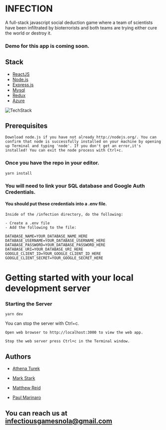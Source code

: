 # INFECTION

A full-stack javascript social deduction game where a team of scientists have been infiltrated by bioterrorists and both teams are trying either cure the world or destroy it. 

### Demo for this app is coming soon.


## Stack 
* [ReactJS](https://reactjs.org)
* [Node.js](http://nodejs.org/)
* [Express.js](http://expressjs.com/)
* [Mysql](https://www.mysql.com/)
* [Redux](https://redux.js.org/)
* [Azure](https://azure.microsoft.com/en-us/services/)

![TechStack](https://preview.ibb.co/dMCZAK/Screen_Shot_2018_08_27_at_4_13_31_PM.png)

## Prerequisites  

```
Download node.js if you have not already http://nodejs.org/. You can confirm that node is successfully installed on your machine by opening up Terminal and typing 'node'. If you don't get an error,it's installed! You can exit the node process with Ctrl+c.
```

### Once you have the repo in your editor.
```
yarn install
```
### You will need to link your SQL database and Google Auth Credentials. 
#### You should put these credentials into a .env file.
```
Inside of the /infection directory, do the following:

- Create a .env file
- Add the following to the file:

DATABASE_NAME=YOUR_DATABASE_NAME_HERE
DATABASE_USERNAME=YOUR_DATABASE_USERNAME_HERE
DATABASE_PASSWORD=YOUR_DATABASE_PASSWORD_HERE
DATABASE_URI=YOUR_DATABASE_URI_HERE
GOOGLE_CLIENT_ID=YOUR_GOOGLE_CLIENT_ID_HERE
GOOGLE_CLIENT_SECRET=YOUR_GOOGLE_SECRET_HERE
```

# Getting started with your local development server  

### Starting the Server


```
yarn dev 
```
You can stop the server with Ctrl+c.


```
Open web browser to http://localhost:3000 to view the web app.

Stop the web server press Ctrl+c in the Terminal window.
```
## Authors


* [Athena Turek](https://github.com/athenaturek)

* [Mark Stark](https://github.com/markstarkart)

* [Matthew Reid](https://github.com/MatthewCReid)

* [Paul Marinaro](https://github.com/PaulMarinaro)

## You can reach us at infectiousgamesnola@gmail.com

